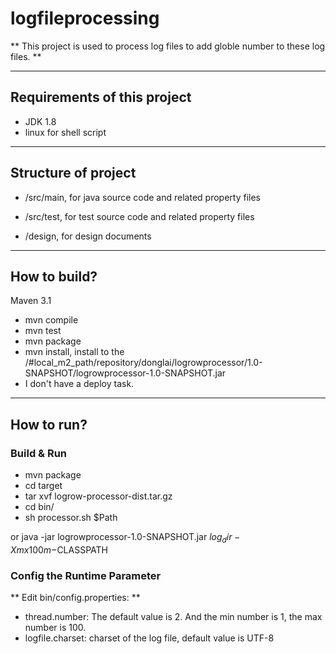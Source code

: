 # logfileprocessing

** This project is used to process log files to add globle number to these log files. **

---
## Requirements of this project

* JDK 1.8
* linux for shell script

---
## Structure of project
* /src/main, for java source code and related property files
 

* /src/test, for test source code and related property files

* /design, for design documents

 
---
## How to build?

Maven 3.1

* mvn compile
* mvn test
* mvn package
* mvn install, install to the /#local_m2_path/repository/donglai/logrowprocessor/1.0-SNAPSHOT/logrowprocessor-1.0-SNAPSHOT.jar
* I don't have a deploy task. 


---
## How to run?

### Build & Run
* mvn package
* cd target
* tar xvf logrow-processor-dist.tar.gz 
* cd bin/
* sh processor.sh $Path

or 
java -jar logrowprocessor-1.0-SNAPSHOT.jar $log_dir -Xmx100m -$CLASSPATH 


### Config the Runtime Parameter
** Edit bin/config.properties: **

 * 	thread.number: The default value is 2. And the min number is 1, the max number is 100.
 *	logfile.charset: charset of the log file, default value is UTF-8



